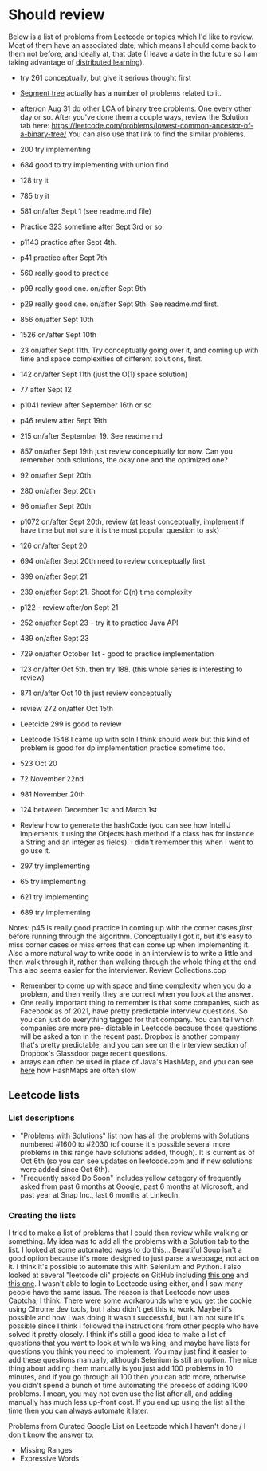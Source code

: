 # Should review
Below is a list of problems from Leetcode or topics which I'd like to review. Most of them have an associated date, 
which means I should come back to them not before, and ideally at, that date (I leave a date in the future so I am 
taking advantage of [distributed learning](https://en.wikipedia.org/wiki/Distributed_practice)).

- try 261 conceptually, but give it serious thought first


- [Segment tree](https://leetcode.com/tag/segment-tree/) actually has a number of problems related to it.
- after/on Aug 31 do other LCA of binary tree problems. One every other day or so. After you've done them a couple 
ways, review the Solution tab here: https://leetcode.com/problems/lowest-common-ancestor-of-a-binary-tree/ You can 
also use that link to find the similar problems.
- 200 try implementing
- 684 good to try implementing with union find
- 128 try it
- 785 try it
- 581 on/after Sept 1 (see readme.md file)
- Practice 323 sometime after Sept 3rd or so.
- p1143 practice after Sept 4th.
- p41 practice after Sept 7th
- 560 really good to practice
- p99 really good one. on/after Sept 9th
- p29 really good one. on/after Sept 9th. See readme.md first.
- 856 on/after Sept 10th
- 1526 on/after Sept 10th
- 23 on/after Sept 11th. Try conceptually going over it, and coming up with time and space complexities of different 
solutions, first.
- 142 on/after Sept 11th (just the O(1) space solution)
- 77 after Sept 12
- p1041 review after September 16th or so
- p46 review after Sept 19th
- 215 on/after September 19. See readme.md
- 857 on/after Sept 19th just review conceptually for now. Can you remember both solutions, the okay one and the 
optimized one?
- 92 on/after Sept 20th.
- 280 on/after Sept 20th
- 96 on/after Sept 20th
- p1072 on/after Sept 20th, review (at least conceptually, implement if have time but not sure it is the most popular 
question to ask)
- 126 on/after Sept 20
- 694 on/after Sept 20th need to review conceptually first
- 399 on/after Sept 21
- 239 on/after Sept 21. Shoot for O(n) time complexity
- p122 - review after/on Sept 21
- 252 on/after Sept 23 - try it to practice Java API
- 489 on/after Sept 23
- 729 on/after October 1st - good to practice implementation
- 123 on/after Oct 5th. then try 188. (this whole series is interesting to review)
- 871 on/after Oct 10 th just review conceptually
- review 272 on/after Oct 15th
- Leetcide 299 is good to review
- Leetcode 1548 I came up with soln I think should work but this kind of problem is good for dp implementation practice sometime too.

- 523 Oct 20
- 72 November 22nd
- 981 November 20th
- 124 between December 1st and March 1st
- Review how to generate the hashCode (you can see how IntelliJ implements it using the Objects.hash method if a class 
has for instance a String and an integer as fields). I didn't remember this when I went to go use it.
- 297 try implementing
- 65 try implementing
- 621 try implementing
- 689 try implementing

Notes:
p45 is really good practice in coming up with the corner cases *first* before running through the algorithm. 
Conceptually I got it, but it's easy to miss corner cases or miss errors that can come up when implementing it.
Also a more natural way to write code in an interview is to write a little and then walk through it, rather than 
walking through the whole thing at the end. This also seems easier for the interviewer.
Review Collections.cop
- Remember to come up with space and time complexity when you do a problem, and then verify they are correct when you 
look at the answer.
- One really important thing to remember is that some companies, such as Facebook as of 2021, have pretty predictable
interview questions. So you can just do everything tagged for that company. You can tell which companies are more pre-
dictable in Leetcode because those questions will be asked a ton in the recent past. Dropbox is another company that's
pretty predictable, and you can see on the Interview section of Dropbox's Glassdoor page recent questions.
- arrays can often be used in place of Java's HashMap, and you can see [here](https://github.com/vavr-io/vavr/issues/571) how HashMaps are often slow

## Leetcode lists
### List descriptions
* "Problems with Solutions" list now has all the problems with Solutions numbered #1600 to #2030 (of course it's possible several more problems
  in this range have solutions added, though). It is current as of Oct 6th (so you can see updates on leetcode.com and 
  if new solutions were added since Oct 6th).
* "Frequently asked Do Soon" includes yellow category of frequently asked from past 6 months at Google, past 6 months at
  Microsoft, and past year at Snap Inc., last 6 months at LinkedIn.
### Creating the lists
I tried to make a list of problems that I could then review while walking or something. My idea was to add all the
problems with a Solution tab to the list. I looked at some automated ways to do this... 
Beautiful Soup isn't a good option because it's more designed to just parse a webpage, not act on it. 
I think it's possible to automate this with Selenium and Python. 
I also looked at several "leetcode cli" projects on GitHub including [this one](https://github.com/skygragon/leetcode-cli)
and [this one](https://github.com/realVEct0r/leetcode-api). I wasn't able to login to Leetcode using either, and I
saw many people have the same issue. The reason is that Leetcode now uses Captcha, I think. There were some workarounds
where you get the cookie using Chrome dev tools, but I also didn't get this to work. Maybe it's possible and how I was
doing it wasn't successful, but I am not sure it's possible since I think I followed the instructions from other people
who have solved it pretty closely.
I think it's still a good idea to make a list of questions that you want to look at while walking, and maybe have lists
for questions you think you need to implement. You may just find it easier to add these questions manually, although
Selenium is still an option. The nice thing about adding them manually is you just add 100 problems in 10 minutes, and if
you go through all 100 then you can add more, otherwise you didn't spend a bunch of time automating the process of adding
1000 problems. I mean, you may not even use the list after all, and adding manually has much less up-front cost. If you
end up using the list all the time then you can always automate it later.

Problems from Curated Google List on Leetcode which I haven't done / I don't know the answer to:
- Missing Ranges
- Expressive Words
